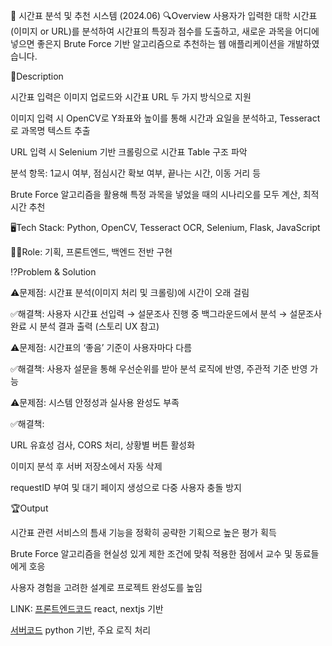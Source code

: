 


📅 시간표 분석 및 추천 시스템 (2024.06)
🔍Overview
사용자가 입력한 대학 시간표(이미지 or URL)를 분석하여 시간표의 특징과 점수를 도출하고, 새로운 과목을 어디에 넣으면 좋은지 Brute Force 기반 알고리즘으로 추천하는 웹 애플리케이션을 개발하였습니다.

📄Description

시간표 입력은 이미지 업로드와 시간표 URL 두 가지 방식으로 지원

이미지 입력 시 OpenCV로 Y좌표와 높이를 통해 시간과 요일을 분석하고, Tesseract로 과목명 텍스트 추출

URL 입력 시 Selenium 기반 크롤링으로 시간표 Table 구조 파악

분석 항목: 1교시 여부, 점심시간 확보 여부, 끝나는 시간, 이동 거리 등

Brute Force 알고리즘을 활용해 특정 과목을 넣었을 때의 시나리오를 모두 계산, 최적 시간 추천

🖥️Tech Stack: Python, OpenCV, Tesseract OCR, Selenium, Flask, JavaScript

🙋🏻Role: 기획, 프론트엔드, 백엔드 전반 구현

⁉️Problem & Solution

⚠️문제점: 시간표 분석(이미지 처리 및 크롤링)에 시간이 오래 걸림

✅해결책: 사용자 시간표 선입력 → 설문조사 진행 중 백그라운드에서 분석 → 설문조사 완료 시 분석 결과 출력 (스토리 UX 참고)

⚠️문제점: 시간표의 ‘좋음’ 기준이 사용자마다 다름

✅해결책: 사용자 설문을 통해 우선순위를 받아 분석 로직에 반영, 주관적 기준 반영 가능

⚠️문제점: 시스템 안정성과 실사용 완성도 부족

✅해결책:

URL 유효성 검사, CORS 처리, 상황별 버튼 활성화

이미지 분석 후 서버 저장소에서 자동 삭제

requestID 부여 및 대기 페이지 생성으로 다중 사용자 충돌 방지

🏆Output

시간표 관련 서비스의 틈새 기능을 정확히 공략한 기획으로 높은 평가 획득

Brute Force 알고리즘을 현실성 있게 제한 조건에 맞춰 적용한 점에서 교수 및 동료들에게 호응

사용자 경험을 고려한 설계로 프로젝트 완성도를 높임

LINK:
[프론트엔드코드](https://github.com/SKKUKang/my-app)
react, nextjs 기반

[서버코드](https://github.com/SKKUKang/server)
python 기반, 주요 로직 처리
